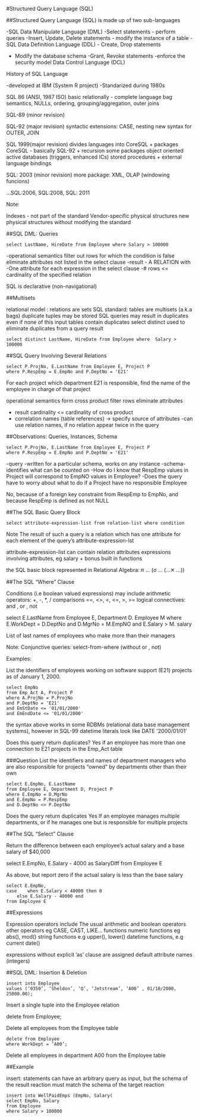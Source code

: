 #Structured Query Language (SQL) 

##Structured Query Language (SQL) 
is made up of two sub-languages

-SQL Data Manipulate Language (DML)
	-Select statements
		- perform queries
	-Insert, Update, Delete statements
		- modify the instance of a  table
-SQL Data Definition Language (DDL)
	- Create, Drop statements
- Modify the database schema
	-Grant, Revoke statements
		-enforce the security model
		Data Control Language (DCL)

History of SQL Language

-developed at IBM (System R project)
-Standarized during 1980s

SQL 86 (ANSI, 1987 ISO)
basic relationally - complete language
bag semantics, NULLs, ordering, grouping/aggregation, outer joins

SQL-89 (minor revision)

SQL-92 (major revision)
syntactic extensions: CASE, nesting
new syntax for OUTER, JOIN

SQL 1999(major revision)
divides languages into CoreSQL + packages
CoreSQL - basically SQL-92 + recursion
some packages
object oriented
active databases (triggers, enhanced ICs)
stored procedures + external language bindings

SQL: 2003 (minor revision)
more package: XML, OLAP (windowing funcions)

...SQL:2006, SQL:2008, SQL: 2011

Note:

Indexes - not part of the standard
Vendor-specific physical structures
new physical structures without modifying the standard

##SQL DML: Queries

`select LastName, HireDate from Employee where Salary > 100000`

-operational semantics
filter out rows for which the condition is false
eliminate attributes not listed in the select clause
-result - A RELATION with
	-One attribute for each expression in the select clause
	-# rows <= cardinality of the specified relation

SQL is declarative (non-navigational)

##Multisets

relational model : relations are sets
SQL standard: tables are multisets (a.k.a bags)
duplicate tuples may be stored
SQL queries may result in duplicates even if none of this input tables contain duplicates
select distinct used to eliminate duplicates from a query result

`select distinct LastName, HireDate from Employee where  Salary > 100000`

##SQL Query Involving Several Relations
```
select P.ProjNo, E.LastName from Employee E, Project P
where P.RespEmp = E.EmpNo and P.DeptNo = 'E21'
```
For each project which department E21 is responsible, find the name of the employee in charge of that project

operational semantics
form cross product
filter rows
eliminate attributes
- result cardinality <= cardinality of cross product
- correlation names (table references) -> specify source of attributes 
	-can use relation names, if no relation appear twice in the query


##Observations: Queries, Instances, Schema

```
select P.ProjNo, E.LastName from Employee E, Project P
where P.RespEmp = E.EmpNo and P.DeptNo = 'E21'
```
-query -written for a particular schema, works on any instance
-schema- identifies what can be counted on
-How do I know that RespEmp values in Project will correspond to EmpNO values in Employee?
-Does the query have to worry about what to do if a Project have no responsible Employee

No, because of a foreign key constraint from RespEmp to EmpNo, and because RespEmp is defined as not NULL

##The SQL Basic Query Block

`select attribute-expression-list from relation-list where condition`

Note
The result of such a query is a relation which has one attribute for each element of the query’s attribute-expression-lst

attribute-expression-list can contain
relation attributes
expressions involving attributes, eg salary + bonus
built in functions

the SQL basic block represented in Relational Algebra: 𝜋 … (σ … (...✕ …))


##The SQL “Where” Clause

Conditions (i.e boolean valued expressions) may include
arithmetic operators: +, -, *, /
comparisons ==, <>, <, <=, >, >=
logical connectives: and , or , not

select E.LastName from Employee E, Department D. Employee M where E.WorkDept = D.DeptNo and D.MgrNo = M.EmpNO and E.Salary > M. salary

List of last names of employees who make more than their managers

Note:
Conjunctive queries: select-from-where (without or , not)

Examples:

List the identifiers of employees working on software support (E21) projects as of January 1, 2000.
```
select EmpNo 
from Emp_Act A, Project P 
where A.ProjNo = P.ProjNo 
and P.DeptNo = 'E21' 
and EmStDate <= '01/01/2000'
and EmEndDate <= '01/01/2000'
```
the syntax above works in some RDBMs (relational data base management systems), however in SQL-99 datetime literals look like DATE '2000/01/01'

Does this query return duplicates?
Yes if an employee has more than one connection to E21 projects in the Emp_Act table

###Question
List the identifiers and names of department managers who are also responsible for projects “owned” by departments other than their own
```
select E.EmpNo, E.LastName 
from Employee E, Department D, Project P 
where E.EmpNo = D.MgrNo
and E.EmpNo = P.RespEmp
and D.DeptNo <> P.DeptNo
```
Does the query return duplicates
Yes If an employee manages multiple departments, or if he manages one but is responsible for multiple projects

##The SQL “Select” Clause

Return the difference between each employee’s actual salary and a base salary of $40,000

select E.EmpNo, E.Salary - 4000 as SalaryDIff from Employee E

As above, but report zero if the actual salary is less than the base salary
```
select E.EmpNo, 
case 	when E.Salary < 40000 then 0
	else E.Salary - 40000 end
from Employee E
```
##Expressions

Expression operators include
The usual arithmetic and boolean operators
other operators eg CASE,  CAST, LIKE…
functions
numeric functions eg abs(), mod()
string functions e.g upper(), lower()
datetime functions, e.g current date()

expressions without explicit ’as’ clause are assigned default attribute names (integers)

##SQL DML: Insertion & Deletion
```
insert into Employee
values (‘0350’, ‘Sheldon’, ‘Q’, ‘Jetstream’, ‘A00’ , 01/10/2000, 25000.00);
```
Insert a single tuple into the Employee relation

delete from Employee; 

Delete all employees from the Employee table

```
delete from Employee 
where WorkDept = ‘A00’;
```
Delete all employees in department A00 from the Employee table

##Example

insert: statements can have an arbitrary query as input, but the schema of the result reaction must match the schema of the target reaction
```
insert into WellPaidEmps (EmpNo, Salary(
select EmpNo, Salary
from Employee
where Salary > 100000
```
